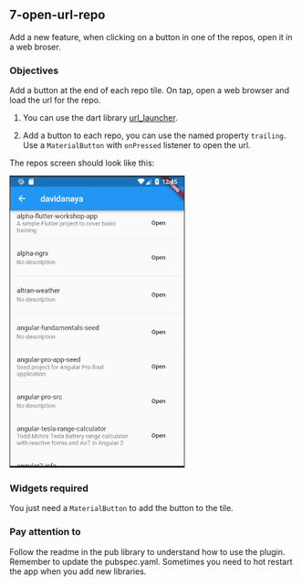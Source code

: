 ## 7-open-url-repo

Add a new feature, when clicking on a button in one of the repos, open it in a web broser.

### Objectives

Add a button at the end of each repo tile. On tap, open a web browser and load the url for the repo.

1. You can use the dart library [url_launcher](https://pub.dartlang.org/packages/url_launcher).

2. Add a button to each repo, you can use the named property `trailing`. Use a `MaterialButton` with `onPressed` listener to open the url.

The repos screen should look like this:

![open-url](./images/7-open-url.png)

### Widgets required

You just need a `MaterialButton` to add the button to the tile.

### Pay attention to

Follow the readme in the pub library to understand how to use the plugin. Remember to update the pubspec.yaml. Sometimes you need to hot restart the app when you add new libraries.
